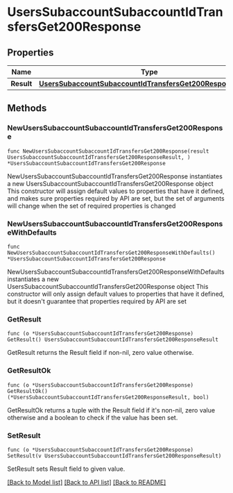 # UsersSubaccountSubaccountIdTransfersGet200Response

## Properties

Name | Type | Description | Notes
------------ | ------------- | ------------- | -------------
**Result** | [**UsersSubaccountSubaccountIdTransfersGet200ResponseResult**](UsersSubaccountSubaccountIdTransfersGet200ResponseResult.md) |  | 

## Methods

### NewUsersSubaccountSubaccountIdTransfersGet200Response

`func NewUsersSubaccountSubaccountIdTransfersGet200Response(result UsersSubaccountSubaccountIdTransfersGet200ResponseResult, ) *UsersSubaccountSubaccountIdTransfersGet200Response`

NewUsersSubaccountSubaccountIdTransfersGet200Response instantiates a new UsersSubaccountSubaccountIdTransfersGet200Response object
This constructor will assign default values to properties that have it defined,
and makes sure properties required by API are set, but the set of arguments
will change when the set of required properties is changed

### NewUsersSubaccountSubaccountIdTransfersGet200ResponseWithDefaults

`func NewUsersSubaccountSubaccountIdTransfersGet200ResponseWithDefaults() *UsersSubaccountSubaccountIdTransfersGet200Response`

NewUsersSubaccountSubaccountIdTransfersGet200ResponseWithDefaults instantiates a new UsersSubaccountSubaccountIdTransfersGet200Response object
This constructor will only assign default values to properties that have it defined,
but it doesn't guarantee that properties required by API are set

### GetResult

`func (o *UsersSubaccountSubaccountIdTransfersGet200Response) GetResult() UsersSubaccountSubaccountIdTransfersGet200ResponseResult`

GetResult returns the Result field if non-nil, zero value otherwise.

### GetResultOk

`func (o *UsersSubaccountSubaccountIdTransfersGet200Response) GetResultOk() (*UsersSubaccountSubaccountIdTransfersGet200ResponseResult, bool)`

GetResultOk returns a tuple with the Result field if it's non-nil, zero value otherwise
and a boolean to check if the value has been set.

### SetResult

`func (o *UsersSubaccountSubaccountIdTransfersGet200Response) SetResult(v UsersSubaccountSubaccountIdTransfersGet200ResponseResult)`

SetResult sets Result field to given value.



[[Back to Model list]](../README.md#documentation-for-models) [[Back to API list]](../README.md#documentation-for-api-endpoints) [[Back to README]](../README.md)


